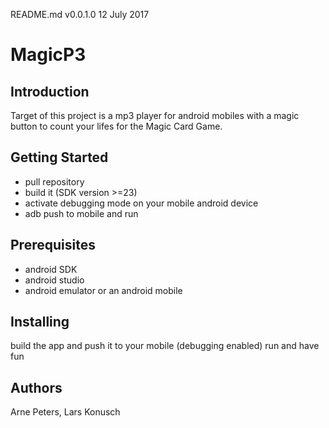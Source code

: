 README.md v0.0.1.0	12 July 2017

# MagicP3

## Introduction
Target of this project is a mp3 player for android mobiles
with a magic button to count your lifes for the Magic Card Game.


## Getting Started
- pull repository
- build it (SDK version >=23)
- activate debugging mode on your mobile android device
- adb push to mobile and run


## Prerequisites
- android SDK
- android studio
- android emulator or an android mobile


## Installing
build the app and push it to your mobile (debugging enabled)
run and have fun


## Authors
Arne Peters, Lars Konusch
